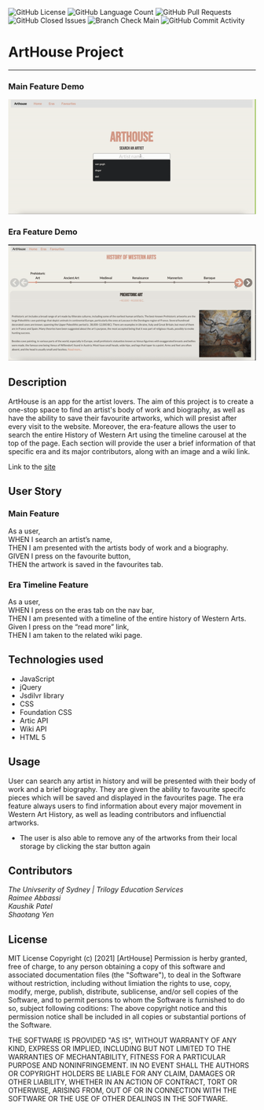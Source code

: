 <img alt="GitHub License" src="https://img.shields.io/apm/l/vim-mode">  <img alt="GitHub Language Count" src="https://img.shields.io/github/languages/count/Raimeeab/arthouse-project">  <img alt="GitHub Pull Requests" src="https://img.shields.io/github/pulls/detail/state/Raimeeab/arthouse-project/6">  <img alt="GitHub Closed Issues" src="https://img.shields.io/github/issues-closed-raw/Raimeeab/arthouse-project">  <img alt="Branch Check Main" src="https://img.shields.io/github/checks-status/RaimeeAb/arthouse-project/main">  <img alt="GitHub Commit Activity" src="https://img.shields.io/github/commit-activity/w/Raimeeab/arthouse-project">


# ArtHouse Project
---

### Main Feature Demo
![main-demo](./Assets/images/Demos/arthouse-demo.gif)

### Era Feature Demo
![era-demo](./Assets/images/Demos/era-demo.gif)


## Description

ArtHouse is an app for the artist lovers. The aim of this project is to create a one-stop space to find an artist's body of work and biography, as well as have the ability to save their favourite artworks, which will presist after every visit to the website. Moreover, the era-feature allows the user to search the entire History of Western Art using the timeline carousel at the top of the page. Each section will provide the user a brief information of that specific era and its major contributors, along with an image and a wiki link. 

Link to the [site](https://raimeeab.github.io/arthouse-project)

## User Story 

### Main Feature
As a user, <br>
WHEN I search an artist’s name, <br>
THEN I am presented with the artists body of work and a  biography. <br>
GIVEN I press on the favourite button,<br>
THEN the artwork is saved in the favourites tab. <br>


### Era Timeline Feature
As a user, <br>
WHEN I press on the eras tab on the nav bar, <br>
THEN I am presented with a timeline of the entire history of Western Arts.<br>
Given I press on the “read more” link,<br>
THEN I am taken to the related wiki page.<br>

## Technologies used 

- JavaScript
- jQuery 
- Jsdilvr library
- CSS
- Foundation CSS
- Artic API
- Wiki  API
- HTML 5


## Usage 

User can search any artist in history and will be presented with their body of work and a brief biography. They are given the ability to favourite specifc pieces which will be saved and displayed in the favourites page. The era feature always users to find information about every major movement in Western Art History, as well as leading contributors and influenctial artworks. 

- The user is also able to remove any of the artworks from their local storage by clicking the star button again 

## Contributors

*The Univserity of Sydney | Trilogy Education Services* <br>
*Raimee Abbassi* <br>
*Kaushik Patel* <br>
*Shaotang Yen* <br>

## License 

MIT License
Copyright (c) [2021] [ArtHouse]
Permission is herby granted, free of charge, to any person obtaining a copy of this software and associated documentation files (the "Software"), to deal in the Software without restriction, including without limiation the rights to use, copy, modify, merge, publish, distribute, sublicense, and/or sell copies of the Software, and to permit persons to whom the Software is furnished to do so, subject following coditions: 
The above copyright notice and this permission notice shall be included in all copies or substantial portions of the Software. 

THE SOFTWARE IS PROVIDED "AS IS", WITHOUT WARRANTY OF ANY KIND, EXPRESS OR IMPLIED, INCLUDING BUT NOT LIMITED TO THE WARRANTIES OF MECHANTABILITY, FITNESS FOR A PARTICULAR PURPOSE AND NONINFRINGEMENT. IN NO EVENT SHALL THE AUTHORS OR COPYRIGHT HOLDERS BE LIABLE FOR ANY CLAIM, DAMAGES OR OTHER LIABILITY, WHETHER IN AN ACTION OF CONTRACT, TORT OR OTHERWISE, ARISING FROM, OUT OF OR IN CONNECTION WITH THE SOFTWARE OR THE USE OF OTHER DEALINGS IN THE SOFTWARE.  